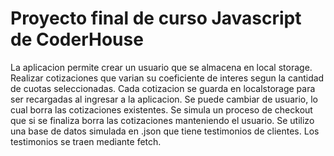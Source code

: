 # Proyecto final de curso Javascript de CoderHouse
La aplicacion permite crear un usuario que se almacena en local storage. Realizar cotizaciones que varian su coeficiente de interes segun la cantidad de cuotas seleccionadas. Cada cotizacion se guarda en localstorage para ser recargadas al ingresar a la aplicacion. Se puede cambiar de usuario, lo  cual borra las cotizaciones existentes. Se simula un proceso de checkout que si se finaliza borra las cotizaciones manteniendo el usuario. Se utilizo una base de datos simulada en .json que tiene testimonios de clientes. Los testimonios se traen mediante fetch. 
